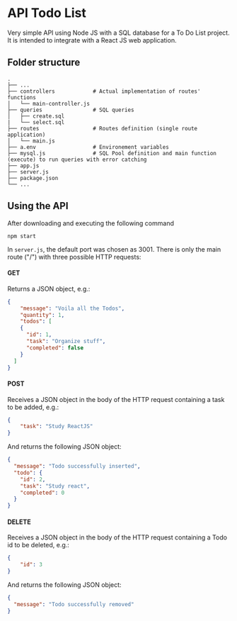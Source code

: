 # API Todo List

Very simple API using Node JS with a SQL database for a To Do List project. It is intended to integrate with a React JS web application.

## Folder structure
    .
    ├── ...
    ├── controllers            # Actual implementation of routes' functions
    │   └── main-controller.js          
    ├── queries                # SQL queries
    │   ├── create.sql        
    |   └── select.sql
    ├── routes                 # Routes definition (single route application)  
    │   └── main.js                           
    ├── a.env                  # Environement variables 
    ├── mysql.js               # SQL Pool definition and main function (execute) to run queries with error catching  
    ├── app.js 
    ├── server.js               
    ├── package.json                
    └── ...
    
## Using the API
After downloading and executing the following command

```
npm start
```

In `server.js`, the default port was chosen as 3001. There is only the main route ("/") with three possible HTTP requests:

#### GET
Returns a JSON object, e.g.:

```json
{
    "message": "Voila all the Todos",
    "quantity": 1,
    "todos": [
    {
      "id": 1,
      "task": "Organize stuff",
      "completed": false
    }
  ]
}
```

#### POST
Receives a JSON object in the body of the HTTP request containing a task to be added, e.g.:
```json
{
	"task": "Study ReactJS"
}
```

And returns the following JSON object:
```json
{
  "message": "Todo successfully inserted",
  "todo": {
    "id": 2,
    "task": "Study react",
    "completed": 0
  }
}
```

#### DELETE
Receives a JSON object in the body of the HTTP request containing a Todo id to be deleted, e.g.:
```json
{
	"id": 3
}
```

And returns the following JSON object:
```json
{
  "message": "Todo successfully removed"
}
```

